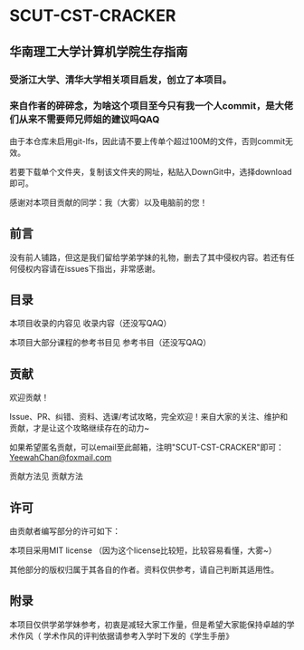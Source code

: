 # SCUT-CST-CRACKER
## 华南理工大学计算机学院生存指南
### 受浙江大学、清华大学相关项目启发，创立了本项目。
### 来自作者的碎碎念，为啥这个项目至今只有我一个人commit，是大佬们从来不需要师兄师姐的建议吗QAQ

由于本仓库未启用git-lfs，因此请不要上传单个超过100M的文件，否则commit无效。

若要下载单个文件夹，复制该文件夹的网址，粘贴入DownGit中，选择download即可。


感谢对本项目贡献的同学：我（大雾）以及电脑前的您！

## 前言
没有前人铺路，但这是我们留给学弟学妹的礼物，删去了其中侵权内容。若还有任何侵权内容请在issues下指出，非常感谢。

## 目录
本项目收录的内容见 收录内容（还没写QAQ）

本项目大部分课程的参考书目见 参考书目（还没写QAQ）

## 贡献
欢迎贡献！

Issue、PR、纠错、资料、选课/考试攻略，完全欢迎！来自大家的关注、维护和贡献，才是让这个攻略继续存在的动力~

如果希望匿名贡献，可以email至此邮箱，注明"SCUT-CST-CRACKER"即可：YeewahChan@foxmail.com

贡献方法见 贡献方法

## 许可
由贡献者编写部分的许可如下：

本项目采用MIT license （因为这个license比较短，比较容易看懂，大雾~）

其他部分的版权归属于其各自的作者。资料仅供参考，请自己判断其适用性。

## 附录
本项目仅供学弟学妹参考，初衷是减轻大家工作量，但是希望大家能保持卓越的学术作风（
学术作风的评判依据请参考入学时下发的《学生手册》
